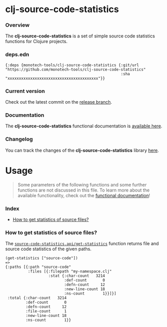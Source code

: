 
# clj-source-code-statistics

### Overview

The <strong>clj-source-code-statistics</strong> is a set of simple source code statistics functions for Clojure projects.

### deps.edn

```
{:deps {monotech-tools/clj-source-code-statistics {:git/url "https://github.com/monotech-tools/clj-source-code-statistics"
                                                   :sha     "xxxxxxxxxxxxxxxxxxxxxxxxxxxxxxxxxxxxxxxx"}}
```

### Current version

Check out the latest commit on the [release branch](https://github.com/monotech-tools/clj-source-code-statistics/tree/release).

### Documentation

The <strong>clj-source-code-statistics</strong> functional documentation is [available here](documentation/COVER.md).

### Changelog

You can track the changes of the <strong>clj-source-code-statistics</strong> library [here](CHANGES.md).

# Usage

> Some parameters of the following functions and some further functions are not discussed in this file.
  To learn more about the available functionality, check out the [functional documentation](documentation/COVER.md)!

### Index

- [How to get statistics of source files?](#how-to-get-statistics-of-source-code-files)

### How to get statistics of source files?

The [`source-code-statistics.api/get-statistics`](documentation/clj/source-code-statistics/API.md#get-statistics)
function returns file and source code statistics of the given paths.

```
(get-statistics ["source-code"])
=>
{:paths [{:path "source-code"
          :files [{:filepath "my-namespace.clj"
                   :stat {:char-count   3214
                          :def-count       0
                          :defn-count     12
                          :new-line-count 18
                          :ns-count        1}}]}]
 :total {:char-count   3214
         :def-count       0
         :defn-count     12
         :file-count      1
         :new-line-count 18
         :ns-count        1}}
```
